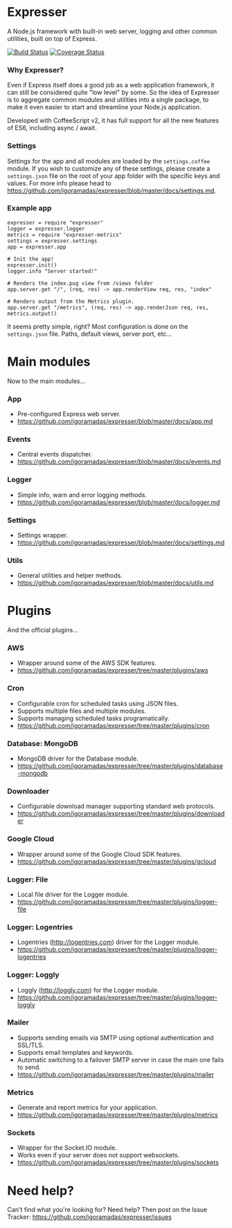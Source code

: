 # Expresser

A Node.js framework with built-in web server, logging and other common utilities, built on top of Express.

[![Build Status](https://travis-ci.org/igoramadas/expresser.png?branch=master)](https://travis-ci.org/igoramadas/expresser)
[![Coverage Status](https://coveralls.io/repos/github/igoramadas/expresser/badge.svg?branch=master)](https://coveralls.io/github/igoramadas/expresser?branch=master)

### Why Expresser?

Even if Express itself does a good job as a web application framework, it can still be considered quite "low level"
by some. So the idea of Expresser is to aggregate common modules and utilities into a single package, to make it
even easier to start and streamline your Node.js application.

Developed with CoffeeScript v2, it has full support for all the new features of ES6, including async / await.

### Settings

Settings for the app and all modules are loaded by the `settings.coffee` module. If you wish to customize any of
these settings, please create a `settings.json` file on the root of your app folder with the specific keys
and values. For more info please head to https://github.com/igoramadas/expresser/blob/master/docs/settings.md.

### Example app

    expresser = require "expresser"
    logger = expresser.logger
    metrics = require "expresser-metrics"
    settings = expresser.settings
    app = expresser.app

    # Init the app!
    expresser.init()
    logger.info "Server started!"

    # Renders the index.pug view from /views folder
    app.server.get "/", (req, res) -> app.renderView req, res, "index"

    # Renders output from the Metrics plugin.
    app.server.get "/metrics", (req, res) -> app.renderJson req, res, metrics.output()

It seems pretty simple, right? Most configuration is done on the `settings.json` file. Paths, default views,
server port, etc...

# Main modules

Now to the main modules...

### App
*   Pre-configured Express web server.
*   https://github.com/igoramadas/expresser/blob/master/docs/app.md

### Events
*   Central events dispatcher.
*   https://github.com/igoramadas/expresser/blob/master/docs/events.md

### Logger
*   Simple info, warn and error logging methods.
*   https://github.com/igoramadas/expresser/blob/master/docs/logger.md

### Settings
*   Settings wrapper.
*   https://github.com/igoramadas/expresser/blob/master/docs/settings.md

### Utils
*   General utilities and helper methods.
*   https://github.com/igoramadas/expresser/blob/master/docs/utils.md

# Plugins

And the official plugins...

### AWS
*   Wrapper around some of the AWS SDK features.
*   https://github.com/igoramadas/expresser/tree/master/plugins/aws

### Cron
*   Configurable cron for scheduled tasks using JSON files.
*   Supports multiple files and multiple modules.
*   Supports managing scheduled tasks programatically.
*   https://github.com/igoramadas/expresser/tree/master/plugins/cron

### Database: MongoDB
*   MongoDB driver for the Database module.
*   https://github.com/igoramadas/expresser/tree/master/plugins/database-mongodb

### Downloader
*   Configurable download manager supporting standard web protocols.
*   https://github.com/igoramadas/expresser/tree/master/plugins/downloader

### Google Cloud
*   Wrapper around some of the Google Cloud SDK features.
*   https://github.com/igoramadas/expresser/tree/master/plugins/gcloud

### Logger: File
*   Local file driver for the Logger module.
*   https://github.com/igoramadas/expresser/tree/master/plugins/logger-file

### Logger: Logentries
*   Logentries (http://logentries.com) driver for the Logger module.
*   https://github.com/igoramadas/expresser/tree/master/plugins/logger-logentries

### Logger: Loggly
*   Loggly (http://loggly.com) for the Logger module.
*   https://github.com/igoramadas/expresser/tree/master/plugins/logger-loggly

### Mailer
*   Supports sending emails via SMTP using optional authentication and SSL/TLS.
*   Supports email templates and keywords.
*   Automatic switching to a failover SMTP server in case the main one fails to send.
*   https://github.com/igoramadas/expresser/tree/master/plugins/mailer

### Metrics
*   Generate and report metrics for your application.
*   https://github.com/igoramadas/expresser/tree/master/plugins/metrics

### Sockets
*   Wrapper for the Socket.IO module.
*   Works even if your server does not support websockets.
*   https://github.com/igoramadas/expresser/tree/master/plugins/sockets

# Need help?

Can't find what you're looking for? Need help? Then post on the Issue Tracker: https://github.com/igoramadas/expresser/issues
